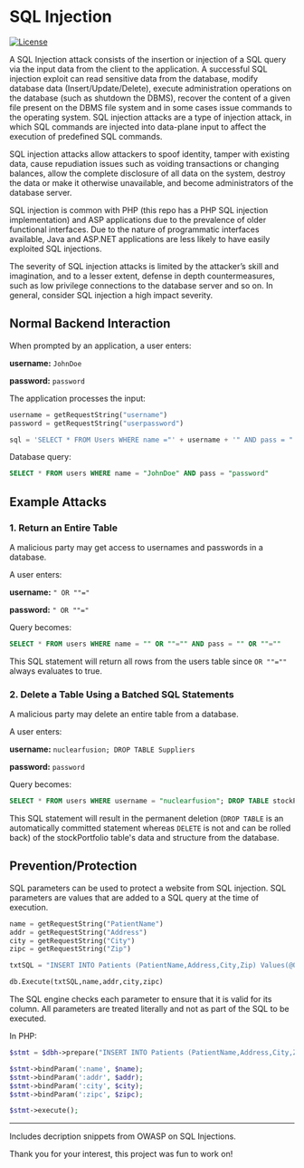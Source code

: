 # SQL Injection

[![License](https://badgen.net/apm/license/linter)](LICENSE)

A SQL Injection attack consists of the insertion or injection of a SQL query via the input data from the client to the application. A successful SQL injection exploit can read sensitive data from the database, modify database data (Insert/Update/Delete), execute administration operations on the database (such as shutdown the DBMS), recover the content of a given file present on the DBMS file system and in some cases issue commands to the operating system. SQL injection attacks are a type of injection attack, in which SQL commands are injected into data-plane input to affect the execution of predefined SQL commands.

SQL injection attacks allow attackers to spoof identity, tamper with existing data, cause repudiation issues such as voiding transactions or changing balances, allow the complete disclosure of all data on the system, destroy the data or make it otherwise unavailable, and become administrators of the database server.

SQL injection is common with PHP (this repo has a PHP SQL injection implementation) and ASP applications due to the prevalence of older functional interfaces. Due to the nature of programmatic interfaces available, Java and <span>ASP.NET</span> applications are less likely to have easily exploited SQL injections.

The severity of SQL injection attacks is limited by the attacker’s skill and imagination, and to a lesser extent, defense in depth countermeasures, such as low privilege connections to the database server and so on. In general, consider SQL injection a high impact severity.

## Normal Backend Interaction

When prompted by an application, a user enters:

**username:** `JohnDoe`

**password:** `password`

The application processes the input:
```python
username = getRequestString("username")
password = getRequestString("userpassword")

sql = 'SELECT * FROM Users WHERE name ="' + username + '" AND pass = "' + password + '"'
```

Database query:

```sql
SELECT * FROM users WHERE name = "JohnDoe" AND pass = "password"
```

## Example Attacks

### 1. Return an Entire Table

A malicious party may get access to usernames and passwords in a database.

A user enters:

**username:** `" OR ""="`

**password:** `" OR ""="`

Query becomes:

```SQL
SELECT * FROM users WHERE name = "" OR ""="" AND pass = "" OR ""=""
```

This SQL statement will return all rows from the users table since `OR ""=""` always evaluates to true.

### 2. Delete a Table Using a Batched SQL Statements

A malicious party may delete an entire table from a database.

A user enters:

**username:** `nuclearfusion; DROP TABLE Suppliers`

**password:** `password`

Query becomes:

```sql
SELECT * FROM users WHERE username = "nuclearfusion"; DROP TABLE stockPortfolio;
```

This SQL statement will result in the permanent deletion (`DROP TABLE` is an automatically committed statement whereas `DELETE` is not and can be rolled back) of the stockPortfolio table's data and structure from the database.

## Prevention/Protection

SQL parameters can be used to protect a website from SQL injection. SQL parameters are values that are added to a SQL query at the time of execution.

```python
name = getRequestString("PatientName")
addr = getRequestString("Address")
city = getRequestString("City")
zipc = getRequestString("Zip")

txtSQL = "INSERT INTO Patients (PatientName,Address,City,Zip) Values(@0,@1,@2,@3)"

db.Execute(txtSQL,name,addr,city,zipc)
```

The SQL engine checks each parameter to ensure that it is valid for its column. All parameters are treated literally and not as part of the SQL to be executed.

In PHP:

```php
$stmt = $dbh->prepare("INSERT INTO Patients (PatientName,Address,City,Zip) VALUES (:name, :addr, :city, :zipc)");

$stmt->bindParam(':name', $name);
$stmt->bindParam(':addr', $addr);
$stmt->bindParam(':city', $city);
$stmt->bindParam(':zipc', $zipc);

$stmt->execute();
```

---

Includes decription snippets from OWASP on SQL Injections.

Thank you for your interest, this project was fun to work on!
